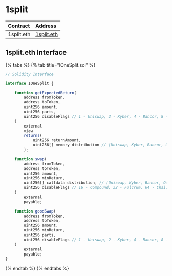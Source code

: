 # 1split

| Contract | Address |
| :--- | :--- |
| 1split.eth | [1split.eth](https://etherscan.io/address/1split.eth#code) |

## 1split.eth Interface

{% tabs %}
{% tab title="IOneSplit.sol" %}
```javascript
// Solidity Interface

interface IOneSplit {

    function getExpectedReturn(
        address fromToken,
        address toToken,
        uint256 amount,
        uint256 parts,
        uint256 disableFlags // 1 - Uniswap, 2 - Kyber, 4 - Bancor, 8 - Oasis, 16 - Compound, 32 - Fulcrum, 64 - Chai, 128 - Aave, 256 - SmartToken
    )
        external
        view
        returns(
            uint256 returnAmount,
            uint256[] memory distribution // [Uniswap, Kyber, Bancor, Oasis]
        );

    function swap(
        address fromToken,
        address toToken,
        uint256 amount,
        uint256 minReturn,
        uint256[] calldata distribution, // [Uniswap, Kyber, Bancor, Oasis]
        uint256 disableFlags // 16 - Compound, 32 - Fulcrum, 64 - Chai, 128 - Aave, 256 - SmartToken
    )
        external
        payable;

    function goodSwap(
        address fromToken,
        address toToken,
        uint256 amount,
        uint256 minReturn,
        uint256 parts,
        uint256 disableFlags // 1 - Uniswap, 2 - Kyber, 4 - Bancor, 8 - Oasis, 16 - Compound, 32 - Fulcrum, 64 - Chai, 128 - Aave, 256 - SmartToken
    )
        external
        payable;
}
```
{% endtab %}
{% endtabs %}

